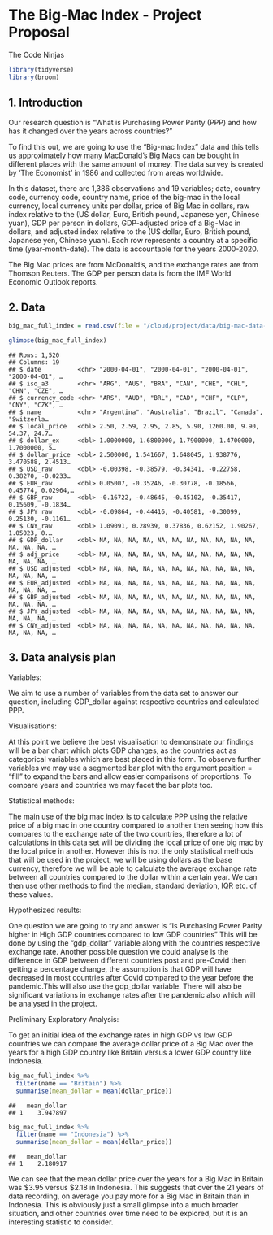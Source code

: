 The Big-Mac Index - Project Proposal
================
The Code Ninjas

``` r
library(tidyverse)
library(broom)
```

## 1. Introduction

Our research question is “What is Purchasing Power Parity (PPP) and how
has it changed over the years across countries?”

To find this out, we are going to use the “Big-mac Index” data and this
tells us approximately how many MacDonald’s Big Macs can be bought in
different places with the same amount of money. The data survey is
created by ‘The Economist’ in 1986 and collected from areas worldwide.

In this dataset, there are 1,386 observations and 19 variables; date,
country code, currency code, country name, price of the big-mac in the
local currency, local currency units per dollar, price of Big Mac in
dollars, raw index relative to the (US dollar, Euro, British pound,
Japanese yen, Chinese yuan), GDP per person in dollars, GDP-adjusted
price of a Big-Mac in dollars, and adjusted index relative to the (US
dollar, Euro, British pound, Japanese yen, Chinese yuan). Each row
represents a country at a specific time (year-month-date). The data is
accountable for the years 2000-2020.

The Big Mac prices are from McDonald’s, and the exchange rates are from
Thomson Reuters. The GDP per person data is from the IMF World Economic
Outlook reports.

## 2. Data

``` r
big_mac_full_index = read.csv(file = "/cloud/project/data/big-mac-data-2021-07.1/output-data/big-mac-full-index.csv")

glimpse(big_mac_full_index)
```

    ## Rows: 1,520
    ## Columns: 19
    ## $ date          <chr> "2000-04-01", "2000-04-01", "2000-04-01", "2000-04-01", …
    ## $ iso_a3        <chr> "ARG", "AUS", "BRA", "CAN", "CHE", "CHL", "CHN", "CZE", …
    ## $ currency_code <chr> "ARS", "AUD", "BRL", "CAD", "CHF", "CLP", "CNY", "CZK", …
    ## $ name          <chr> "Argentina", "Australia", "Brazil", "Canada", "Switzerla…
    ## $ local_price   <dbl> 2.50, 2.59, 2.95, 2.85, 5.90, 1260.00, 9.90, 54.37, 24.7…
    ## $ dollar_ex     <dbl> 1.0000000, 1.6800000, 1.7900000, 1.4700000, 1.7000000, 5…
    ## $ dollar_price  <dbl> 2.500000, 1.541667, 1.648045, 1.938776, 3.470588, 2.4513…
    ## $ USD_raw       <dbl> -0.00398, -0.38579, -0.34341, -0.22758, 0.38270, -0.0233…
    ## $ EUR_raw       <dbl> 0.05007, -0.35246, -0.30778, -0.18566, 0.45774, 0.02964,…
    ## $ GBP_raw       <dbl> -0.16722, -0.48645, -0.45102, -0.35417, 0.15609, -0.1834…
    ## $ JPY_raw       <dbl> -0.09864, -0.44416, -0.40581, -0.30099, 0.25130, -0.1161…
    ## $ CNY_raw       <dbl> 1.09091, 0.28939, 0.37836, 0.62152, 1.90267, 1.05023, 0.…
    ## $ GDP_dollar    <dbl> NA, NA, NA, NA, NA, NA, NA, NA, NA, NA, NA, NA, NA, NA, …
    ## $ adj_price     <dbl> NA, NA, NA, NA, NA, NA, NA, NA, NA, NA, NA, NA, NA, NA, …
    ## $ USD_adjusted  <dbl> NA, NA, NA, NA, NA, NA, NA, NA, NA, NA, NA, NA, NA, NA, …
    ## $ EUR_adjusted  <dbl> NA, NA, NA, NA, NA, NA, NA, NA, NA, NA, NA, NA, NA, NA, …
    ## $ GBP_adjusted  <dbl> NA, NA, NA, NA, NA, NA, NA, NA, NA, NA, NA, NA, NA, NA, …
    ## $ JPY_adjusted  <dbl> NA, NA, NA, NA, NA, NA, NA, NA, NA, NA, NA, NA, NA, NA, …
    ## $ CNY_adjusted  <dbl> NA, NA, NA, NA, NA, NA, NA, NA, NA, NA, NA, NA, NA, NA, …

## 3. Data analysis plan

Variables:

We aim to use a number of variables from the data set to answer our
question, including GDP_dollar against respective countries and
calculated PPP.

Visualisations:

At this point we believe the best visualisation to demonstrate our
findings will be a bar chart which plots GDP changes, as the countries
act as categorical variables which are best placed in this form. To
observe further variables we may use a segmented bar plot with the
argument position = “fill” to expand the bars and allow easier
comparisons of proportions. To compare years and countries we may facet
the bar plots too.

Statistical methods:

The main use of the big mac index is to calculate PPP using the relative
price of a big mac in one country compared to another then seeing how
this compares to the exchange rate of the two countries, therefore a lot
of calculations in this data set will be dividing the local price of one
big mac by the local price in another. However this is not the only
statistical methods that will be used in the project, we will be using
dollars as the base currency, therefore we will be able to calculate the
average exchange rate between all countries compared to the dollar
within a certain year. We can then use other methods to find the median,
standard deviation, IQR etc. of these values.

Hypothesized results:

One question we are going to try and answer is “Is Purchasing Power
Parity higher in High GDP countries compared to low GDP countries” This
will be done by using the “gdp_dollar” variable along with the countries
respective exchange rate. Another possible question we could analyse is
the difference in GDP between different countries post and pre-Covid
then getting a percentage change, the assumption is that GDP will have
decreased in most countries after Covid compared to the year before the
pandemic.This will also use the gdp_dollar variable. There will also be
significant variations in exchange rates after the pandemic also which
will be analysed in the project.

Preliminary Exploratory Analysis:

To get an initial idea of the exchange rates in high GDP vs low GDP
countries we can compare the average dollar price of a Big Mac over the
years for a high GDP country like Britain versus a lower GDP country
like Indonesia.

``` r
big_mac_full_index %>%
  filter(name == "Britain") %>%
  summarise(mean_dollar = mean(dollar_price))
```

    ##   mean_dollar
    ## 1    3.947897

``` r
big_mac_full_index %>%
  filter(name == "Indonesia") %>%
  summarise(mean_dollar = mean(dollar_price))
```

    ##   mean_dollar
    ## 1    2.180917

We can see that the mean dollar price over the years for a Big Mac in
Britain was $3.95 versus $2.18 in Indonesia. This suggests that over the
21 years of data recording, on average you pay more for a Big Mac in
Britain than in Indonesia. This is obviously just a small glimpse into a
much broader situation, and other countries over time need to be
explored, but it is an interesting statistic to consider.
